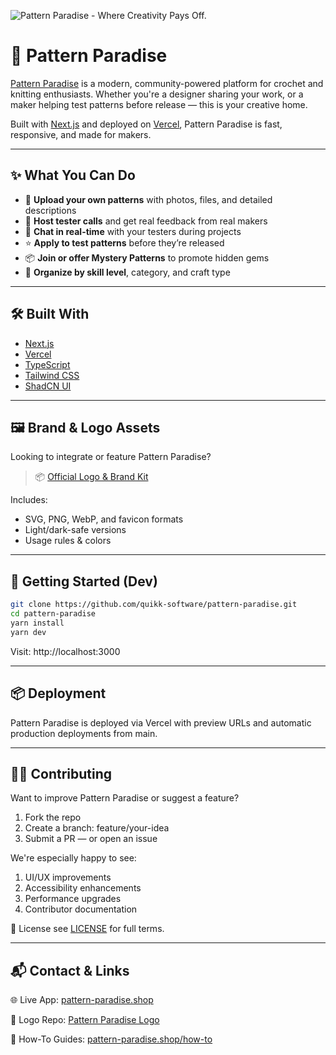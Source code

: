 ![Pattern Paradise - Where Creativity Pays Off.](https://pattern-paradise.shop/banners/pattern-paradise-banner.jpeg)

# 🧶 Pattern Paradise

[Pattern Paradise](https://pattern-paradise.shop) is a modern, community-powered platform for crochet and knitting enthusiasts. Whether you're a designer sharing your work, or a maker helping test patterns before release — this is your creative home.

Built with [Next.js](https://nextjs.org) and deployed on [Vercel](https://vercel.com), Pattern Paradise is fast, responsive, and made for makers.

---

## ✨ What You Can Do

- 🧶 **Upload your own patterns** with photos, files, and detailed descriptions
- 🧪 **Host tester calls** and get real feedback from real makers
- 💬 **Chat in real-time** with your testers during projects
- ⭐ **Apply to test patterns** before they’re released
- 📦 **Join or offer Mystery Patterns** to promote hidden gems
- 🎯 **Organize by skill level**, category, and craft type

---

## 🛠️ Built With

- [Next.js](https://nextjs.org)
- [Vercel](https://vercel.com)
- [TypeScript](https://www.typescriptlang.org/)
- [Tailwind CSS](https://tailwindcss.com)
- [ShadCN UI](https://ui.shadcn.com)

---

## 🖼️ Brand & Logo Assets

Looking to integrate or feature Pattern Paradise?

> 📦 [Official Logo & Brand Kit](https://github.com/quikk-software/pattern-paradise-logo)

Includes:
- SVG, PNG, WebP, and favicon formats
- Light/dark-safe versions
- Usage rules & colors

---

## 🚀 Getting Started (Dev)

```bash
git clone https://github.com/quikk-software/pattern-paradise.git
cd pattern-paradise
yarn install
yarn dev
```

Visit: http://localhost:3000

---

## 📦 Deployment

Pattern Paradise is deployed via Vercel with preview URLs and automatic production deployments from main.

---

## 🧑‍💻 Contributing

Want to improve Pattern Paradise or suggest a feature?

1. Fork the repo
2. Create a branch: feature/your-idea
3. Submit a PR — or open an issue

We're especially happy to see:

1. UI/UX improvements
2. Accessibility enhancements
3. Performance upgrades
4. Contributor documentation

📄 License
see [LICENSE](https://github.com/quikk-software/pattern-paradise-webportal/blob/main/LICENSE) for full terms.

---

## 📬 Contact & Links

🌐 Live App: [pattern-paradise.shop](https://pattern-paradise.shop)

🧰 Logo Repo: [Pattern Paradise Logo](https://github.com/quikk-software/pattern-paradise-logo)

📖 How-To Guides: [pattern-paradise.shop/how-to](https://pattern-paradise.shop/how-to)
